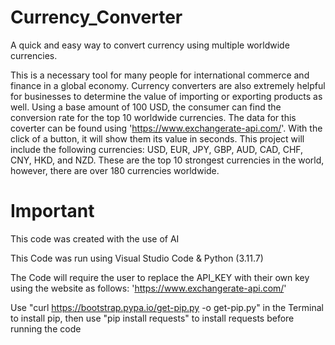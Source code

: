 # Currency_Converter
A quick and easy way to convert currency using multiple worldwide currencies. 

This is a necessary tool for many people for international commerce and finance in a global economy. Currency converters are also extremely helpful for businesses to determine the value of importing or exporting products as well. Using a base amount of 100 USD, the consumer can find the conversion rate for the top 10 worldwide currencies. The data for this coverter can be found using 'https://www.exchangerate-api.com/'. With the click of a button, it will show them its value in seconds. This project will include the following currencies: USD, EUR, JPY, GBP, AUD, CAD, CHF, CNY, HKD, and NZD. These are the top 10 strongest currencies in the world, however, there are over 180 currencies worldwide.


# Important
This code was created with the use of AI

This Code was run using Visual Studio Code & Python (3.11.7)

The Code will require the user to replace the API_KEY with their own key using the website as follows: 'https://www.exchangerate-api.com/'

Use "curl https://bootstrap.pypa.io/get-pip.py -o get-pip.py" in the Terminal to install pip,
then use "pip install requests" to install requests before running the code
